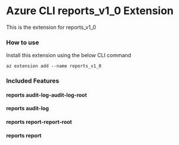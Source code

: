 # Azure CLI reports_v1_0 Extension #
This is the extension for reports_v1_0

### How to use ###
Install this extension using the below CLI command
```
az extension add --name reports_v1_0
```

### Included Features ###
#### reports audit-log-audit-log-root ####
#### reports audit-log ####
#### reports report-report-root ####
#### reports report ####